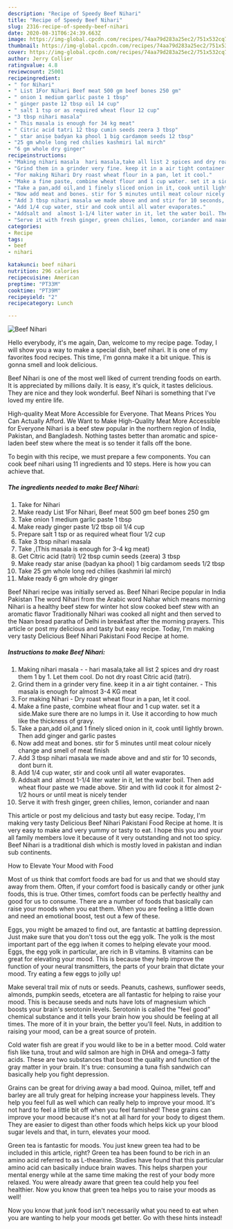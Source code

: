 ```yaml
---
description: "Recipe of Speedy Beef Nihari"
title: "Recipe of Speedy Beef Nihari"
slug: 2316-recipe-of-speedy-beef-nihari
date: 2020-08-31T06:24:39.663Z
image: https://img-global.cpcdn.com/recipes/74aa79d283a25ec2/751x532cq70/beef-nihari-recipe-main-photo.jpg
thumbnail: https://img-global.cpcdn.com/recipes/74aa79d283a25ec2/751x532cq70/beef-nihari-recipe-main-photo.jpg
cover: https://img-global.cpcdn.com/recipes/74aa79d283a25ec2/751x532cq70/beef-nihari-recipe-main-photo.jpg
author: Jerry Collier
ratingvalue: 4.8
reviewcount: 25001
recipeingredient:
- " for Nihari"
- " List 1For Nihari Beef meat 500 gm beef bones 250 gm"
- " onion 1 medium garlic paste 1 tbsp"
- " ginger paste 12 tbsp oil 14 cup"
- " salt 1 tsp or as required wheat flour 12 cup"
- "3 tbsp nihari masala"
- " This masala is enough for 34 kg meat"
- " Citric acid tatri 12 tbsp cumin seeds zeera 3 tbsp"
- " star anise badyan ka phool 1 big cardamom seeds 12 tbsp"
- "25 gm whole long red chilies kashmiri lal mirch"
- "6 gm whole dry ginger"
recipeinstructions:
- "Making nihari masala  hari masala,take all list 2 spices and dry roast them 1 by 1. Let them cool. Do not dry roast Citric acid (tatri)."
- "Grind them in a grinder very fine. keep it in a air tight container. This masala is enough for almost 3-4 KG meat"
- "For making Nihari Dry roast wheat flour in a pan, let it cool."
- "Make a fine paste, combine wheat flour and 1 cup water. set it a side.Make sure there are no lumps in it. Use it according to how much like the thickness of gravy."
- "Take a pan,add oil,and 1 finely sliced onion in it, cook until lightly brown. Then add ginger and garlic pastes"
- "Now add meat and bones. stir for 5 minutes until meat colour nicely change and smell of meat finish"
- "Add 3 tbsp nihari masala we made above and and stir for 10 seconds, dont burn it."
- "Add 1/4 cup water, stir and cook until all water evaporates."
- "Addsalt and  almost 1-1/4 liter water in it, let the water boil. Then add wheat flour paste we made above. Stir and with lid cook it for almost 2-1/2 hours or until meat is nicely tender"
- "Serve it with fresh ginger, green chilies, lemon, coriander and naan"
categories:
- Recipe
tags:
- beef
- nihari

katakunci: beef nihari 
nutrition: 296 calories
recipecuisine: American
preptime: "PT33M"
cooktime: "PT39M"
recipeyield: "2"
recipecategory: Lunch

---
```



![Beef Nihari](https://img-global.cpcdn.com/recipes/74aa79d283a25ec2/751x532cq70/beef-nihari-recipe-main-photo.jpg)

Hello everybody, it's me again, Dan, welcome to my recipe page. Today, I will show you a way to make a special dish, beef nihari. It is one of my favorites food recipes. This time, I'm gonna make it a bit unique. This is gonna smell and look delicious.

Beef Nihari is one of the most well liked of current trending foods on earth. It is appreciated by millions daily. It is easy, it's quick, it tastes delicious. They are nice and they look wonderful. Beef Nihari is something that I've loved my entire life.

High-quality Meat More Accessible for Everyone. That Means Prices You Can Actually Afford. We Want to Make High-Quality Meat More Accessible for Everyone Nihari is a beef stew popular in the northern region of India, Pakistan, and Bangladesh. Nothing tastes better than aromatic and spice-laden beef stew where the meat is so tender it falls off the bone.


To begin with this recipe, we must prepare a few components. You can cook beef nihari using 11 ingredients and 10 steps. Here is how you can achieve that.

<!--inarticleads1-->

##### The ingredients needed to make Beef Nihari:

1. Take  for Nihari
1. Make ready  List 1For Nihari, Beef meat 500 gm beef bones 250 gm
1. Take  onion 1 medium garlic paste 1 tbsp
1. Make ready  ginger paste 1/2 tbsp oil 1/4 cup
1. Prepare  salt 1 tsp or as required wheat flour 1/2 cup
1. Take 3 tbsp nihari masala
1. Take  ,(This masala is enough for 3-4 kg meat)
1. Get  Citric acid (tatri) 1/2 tbsp cumin seeds (zeera) 3 tbsp
1. Make ready  star anise (badyan ka phool) 1 big cardamom seeds 1/2 tbsp
1. Take 25 gm whole long red chilies (kashmiri lal mirch)
1. Make ready 6 gm whole dry ginger


Beef Nihari recipe was initially served as. Beef Nihari Recipe popular in India Pakistan The word Nihari from the Arabic word Nahar which means morning Nihari is a healthy beef stew for winter hot slow cooked beef stew with an aromatic flavor Traditionally Nihari was cooked all night and then served to the Naan bread paratha of Delhi in breakfast after the morning prayers. This article or post my delicious and tasty but easy recipe. Today, I&#39;m making very tasty Delicious Beef Nihari Pakistani Food Recipe at home. 

<!--inarticleads2-->

##### Instructions to make Beef Nihari:

1. Making nihari masala -  - hari masala,take all list 2 spices and dry roast them 1 by 1. Let them cool. Do not dry roast Citric acid (tatri).
1. Grind them in a grinder very fine. keep it in a air tight container. - This masala is enough for almost 3-4 KG meat
1. For making Nihari - Dry roast wheat flour in a pan, let it cool.
1. Make a fine paste, combine wheat flour and 1 cup water. set it a side.Make sure there are no lumps in it. Use it according to how much like the thickness of gravy.
1. Take a pan,add oil,and 1 finely sliced onion in it, cook until lightly brown. Then add ginger and garlic pastes
1. Now add meat and bones. stir for 5 minutes until meat colour nicely change and smell of meat finish
1. Add 3 tbsp nihari masala we made above and and stir for 10 seconds, dont burn it.
1. Add 1/4 cup water, stir and cook until all water evaporates.
1. Addsalt and  almost 1-1/4 liter water in it, let the water boil. Then add wheat flour paste we made above. Stir and with lid cook it for almost 2-1/2 hours or until meat is nicely tender
1. Serve it with fresh ginger, green chilies, lemon, coriander and naan


This article or post my delicious and tasty but easy recipe. Today, I&#39;m making very tasty Delicious Beef Nihari Pakistani Food Recipe at home. It is very easy to make and very yummy or tasty to eat. I hope this you and your all family members love it because of it very outstanding and not too spicy. Beef Nihari is a traditional dish which is mostly loved in pakistan and indian sub continents. 

How to Elevate Your Mood with Food


Most of us think that comfort foods are bad for us and that we should stay away from them. Often, if your comfort food is basically candy or other junk foods, this is true. Other times, comfort foods can be perfectly healthy and good for us to consume. There are a number of foods that basically can raise your moods when you eat them. When you are feeling a little down and need an emotional boost, test out a few of these.

Eggs, you might be amazed to find out, are fantastic at battling depression. Just make sure that you don't toss out the egg yolk. The yolk is the most important part of the egg iwhen it comes to helping elevate your mood. Eggs, the egg yolk in particular, are rich in B vitamins. B vitamins can be great for elevating your mood. This is because they help improve the function of your neural transmitters, the parts of your brain that dictate your mood. Try eating a few eggs to jolly up!

Make several trail mix of nuts or seeds. Peanuts, cashews, sunflower seeds, almonds, pumpkin seeds, etcetera are all fantastic for helping to raise your mood. This is because seeds and nuts have lots of magnesium which boosts your brain's serotonin levels. Serotonin is called the "feel good" chemical substance and it tells your brain how you should be feeling at all times. The more of it in your brain, the better you'll feel. Nuts, in addition to raising your mood, can be a great source of protein.

Cold water fish are great if you would like to be in a better mood. Cold water fish like tuna, trout and wild salmon are high in DHA and omega-3 fatty acids. These are two substances that boost the quality and function of the gray matter in your brain. It's true: consuming a tuna fish sandwich can basically help you fight depression. 

Grains can be great for driving away a bad mood. Quinoa, millet, teff and barley are all truly great for helping increase your happiness levels. They help you feel full as well which can really help to improve your mood. It's not hard to feel a little bit off when you feel famished! These grains can improve your mood because it's not at all hard for your body to digest them. They are easier to digest than other foods which helps kick up your blood sugar levels and that, in turn, elevates your mood.

Green tea is fantastic for moods. You just knew green tea had to be included in this article, right? Green tea has been found to be rich in an amino acid referred to as L-theanine. Studies have found that this particular amino acid can basically induce brain waves. This helps sharpen your mental energy while at the same time making the rest of your body more relaxed. You were already aware that green tea could help you feel healthier. Now you know that green tea helps you to raise your moods as well!

Now you know that junk food isn't necessarily what you need to eat when you are wanting to help your moods get better. Go  with  these hints  instead!

